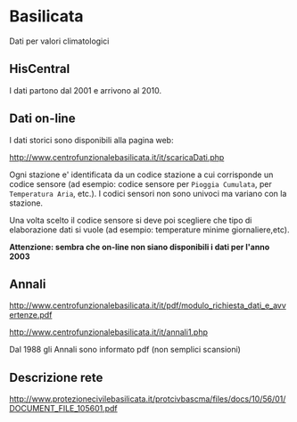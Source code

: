 # Basilicata

Dati per valori climatologici

## HisCentral

I dati partono dal 2001 e arrivono al 2010.

## Dati on-line

I dati storici sono disponibili alla pagina web:

http://www.centrofunzionalebasilicata.it/it/scaricaDati.php

Ogni stazione e' identificata da un codice stazione a cui corrisponde un codice sensore (ad esempio: codice sensore per `Pioggia Cumulata`, per `Temperatura Aria`, etc.). I codici sensori non sono univoci ma variano con la stazione.

Una volta scelto il codice sensore si deve poi scegliere che tipo di elaborazione dati si vuole (ad esempio: temperature minime giornaliere,etc).

**Attenzione: sembra che on-line non siano disponibili i dati per l'anno 2003**

## Annali

http://www.centrofunzionalebasilicata.it/it/pdf/modulo_richiesta_dati_e_avvertenze.pdf

http://www.centrofunzionalebasilicata.it/it/annali1.php

Dal 1988 gli Annali sono informato pdf (non semplici scansioni)

## Descrizione rete

http://www.protezionecivilebasilicata.it/protcivbascma/files/docs/10/56/01/DOCUMENT_FILE_105601.pdf
